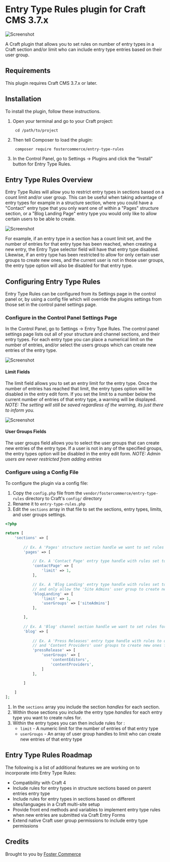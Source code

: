 # Entry Type Rules plugin for Craft CMS 3.7.x

![Screenshot](resources/img/plugin-header.png)

A Craft plugin that allows you to set rules on number of entry types in a Craft section and/or limit who can include
entry type entries based on their user group.

## Requirements

This plugin requires Craft CMS 3.7.x or later.

## Installation

To install the plugin, follow these instructions.

1. Open your terminal and go to your Craft project:

        cd /path/to/project

2. Then tell Composer to load the plugin:

        composer require fostercommerce/entry-type-rules

3. In the Control Panel, go to Settings → Plugins and click the “Install” button for Entry Type Rules.

## Entry Type Rules Overview

Entry Type Rules will allow you to restrict entry types in sections based on a count limit and/or
user group. This can be useful when taking advantage of entry types for example in a structure
section, where you could have a "Contact" entry type that you only want one of within a "Pages"
structure section, or a "Blog Landing Page" entry type you would only like to allow certain users
to be able to create.

![Screenshot](resources/img/plugin-overview.png)

For example, if an entry type in a section has a count limit set, and the number of entries for that
entry type has been reached, when creating a new entry, the Entry Type selector field will have that
entry type disabled. Likewise, if an entry type has been restricted to allow for only certain user groups
to create new ones, and the current user is not in those user groups, the entry type option will also be
disabled for that entry type.

## Configuring Entry Type Rules

Entry Type Rules can be configured from its Settings page in the control panel or, by using a config
file which will override the plugins settings from those set in the control panel settings page.

### Configure in the Control Panel Settings Page

In the Control Panel, go to Settings → Entry Type Rules. The control panel settings page lists out all of your structure
and channel sections, and their entry types. For each entry type you can place a numerical limit on the number of
entries, and/or select the users groups which can create new entries of the entry type.

![Screenshot](resources/img/plugin-settings.png)

#### Limit Fields

The limit field allows you to set an entry limit for the entry type. Once the number of entries has reached that
limit, the entry types option will be disabled in the entry edit form. If you set the limit to a number below the
current number of entries of that entry type, a warning will be displayed.
*NOTE: The setting will still be saved regardless of the warning, its just there to inform you.*

![Screenshot](resources/img/plugin-warning.png)

#### User Groups Fields

The user groups field allows you to select the user groups that can create new entries of the entry type. If a user
is not in any of the specified groups, the entry types option will be disabled in the entry edit form.
*NOTE: Admin users are never restricted from adding entries*

### Configure using a Config File

To configure the plugin via a config file:
1. Copy the ``config.php`` file from the ``vendor/fostercommerce/entry-type-rules`` directory to Craft's
``config/`` directory
2. Rename it to ``entry-type-rules.php``
3. Edit the ``sections`` array in that file to set the sections, entry types, limits, and user groups settings.

```php
<?php

return [
    'sections' => [
        
        // Ex. A 'Pages' structure section handle we want to set rules for entry types in it
        'pages' => [

            // Ex. A 'Contact Page' entry type handle with rules set to limit it to 1 entry
            'contactPage' => [
                'limit' => 1,
            ],

            // Ex. A 'Blog Landing' entry type handle with rules set to limit it to 1 entry,
            // and only allow the 'Site Admins' user group to create new ones
            'blogLanding' => [
                'limit' => 1,
                'userGroups' => ['siteAdmins']
            ],

        ],
        
        // Ex. A 'Blog' channel section handle we want to set rules for entry types in it
        'blog' => [
        
            // Ex. A 'Press Releases' entry type handle with rules to only allow the 'Content Editors'
            // and 'Content Providers' user groups to create new ones for
            'pressRelease' => [
                'userGroups' => [
                    'contentEditors',
                    'contentProviders',
                ]
            ],

        ]
      
    ]
];
```

1. In the ``sections`` array you include the section *handles* for each section.
2. Within those sections you include the entry type *handles* for each entry type you want to create rules for.
3. Within the entry types you can then include rules for :
    * ``limit`` - A numeric limit for the number of entries of that entry type
    * ``userGroups`` - An array of user group handles to limit who can create new entries of that entry type

## Entry Type Rules Roadmap

The following is a list of additional features we are working on to incorporate into Entry Type Rules:

* Compatibility with Craft 4
* Include rules for entry types in structure sections based on parent entries entry type
* Include rules for entry types in sections based on different sites/languages in a Craft multi-site setup
* Provide front end methods and variables to implement entry type rules when new entries are submitted via Craft Entry Forms
* Extend native Craft user group permissions to include entry type permissions

## Credits

Brought to you by [Foster Commerce](https://fostercommerce.com)
